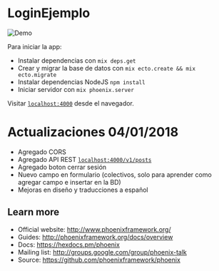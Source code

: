 # LoginEjemplo 

![Demo](https://imgur.com/Kmhr4tF)

Para iniciar la app:

  * Instalar dependencias con `mix deps.get`
  * Crear y migrar la base de datos con `mix ecto.create && mix ecto.migrate`
  * Instalar dependencias NodeJS `npm install`
  * Iniciar servidor con `mix phoenix.server`

Visitar [`localhost:4000`](http://localhost:4000) desde el navegador.

# Actualizaciones 04/01/2018

* Agregado CORS
* Agregado API REST [`localhost:4000/v1/posts`](http://localhost:4000/v1/posts)
* Agregado boton cerrar sesión
* Nuevo campo en formulario (colectivos, solo para aprender como agregar campo e insertar en la BD)
* Mejoras en diseño y traducciones a español

## Learn more

  * Official website: http://www.phoenixframework.org/
  * Guides: http://phoenixframework.org/docs/overview
  * Docs: https://hexdocs.pm/phoenix
  * Mailing list: http://groups.google.com/group/phoenix-talk
  * Source: https://github.com/phoenixframework/phoenix
